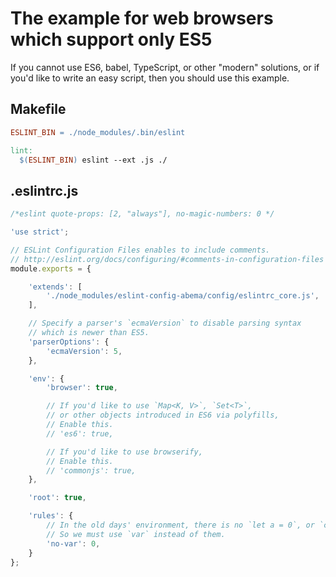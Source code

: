 # The example for web browsers which support only ES5


If you cannot use ES6, babel, TypeScript, or other "modern" solutions,
or if you'd like to write an easy script,
then you should use this example.

## Makefile

```makefile
ESLINT_BIN = ./node_modules/.bin/eslint

lint:
  $(ESLINT_BIN) eslint --ext .js ./
```


## .eslintrc.js

```javascript
/*eslint quote-props: [2, "always"], no-magic-numbers: 0 */

'use strict';

// ESLint Configuration Files enables to include comments.
// http://eslint.org/docs/configuring/#comments-in-configuration-files
module.exports = {

    'extends': [
        './node_modules/eslint-config-abema/config/eslintrc_core.js',
    ],

    // Specify a parser's `ecmaVersion` to disable parsing syntax
    // which is newer than ES5.
    'parserOptions': {
        'ecmaVersion': 5,
    },

    'env': {
        'browser': true,

        // If you'd like to use `Map<K, V>`, `Set<T>`,
        // or other objects introduced in ES6 via polyfills,
        // Enable this.
        // 'es6': true,

        // If you'd like to use browserify,
        // Enable this.
        // 'commonjs': true,
    },

    'root': true,

    'rules': {
        // In the old days' environment, there is no `let a = 0`, or `const a = 0`.
        // So we must use `var` instead of them.
        'no-var': 0,
    }
};
```
